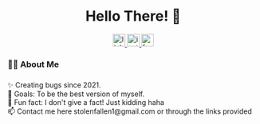 ###

<h1 align="center">Hello There! 👋</h1>

<div align="center">
  <a href="https://www.linkedin.com/in/jhon-llyod-quizeo-b17b56260/" target="_blank">
    <img src="https://img.shields.io/static/v1?message=LinkedIn&logo=linkedin&label=&color=0077B5&logoColor=white&labelColor=&style=for-the-badge" height="25" alt="linkedin logo"  />
  </a>
  <a href="https://www.instagram.com/llyd_qzo/" target="_blank">
    <img src="https://img.shields.io/static/v1?message=Instagram&logo=instagram&label=&color=E4405F&logoColor=white&labelColor=&style=for-the-badge" height="25" alt="instagram logo"  />
  </a>
  <a href="https://www.facebook.com/stolenfallen1/" target="_blank">
    <img src="https://img.shields.io/static/v1?message=Facebook&logo=facebook&label=&color=1877F2&logoColor=white&labelColor=&style=for-the-badge" height="25" alt="facebook logo"  />
  </a>
</div>

###

<h3 align="left">👩‍💻  About Me</h3>

###

<p align="left">✨ Creating bugs since 2021.<br>🎯 Goals: To be the best version of myself.<br>🎲 Fun fact: I don't give a fact! Just kidding haha<br>📫 Contact me here stolenfallen1@gmail.com or through the links provided</p>
